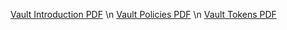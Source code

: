 [Vault Introduction PDF](https://kodekloud.com/wp-content/uploads/2022/08/Vault-Introduction.pdf) \n
[Vault Policies PDF](https://kodekloud.com/wp-content/uploads/2022/08/Create-Vault-policies.pdf) \n
[Vault Tokens PDF](https://kodekloud.com/wp-content/uploads/2022/08/Assess-Vault-Tokens.pdf)
